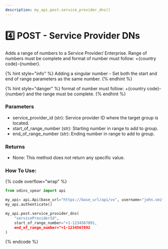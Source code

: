 ```yaml
---
description: my_api.post.service_provider_dns()
---
```


# 4️⃣ POST - Service Provider DNs

Adds a range of numbers to a Service Provider/ Enterprise. Range of numbers must be complete and format of number must follow: +{country code}-{number}.

{% hint style="info" %}
Adding a singular number - Set both the start and end of range parameters as the same number.
{% endhint %}

{% hint style="danger" %}
format of number must follow: +{country code}-{number} and the range must be complete.
{% endhint %}

### Parameters&#x20;

* service\_provider\_id (str): Service provider ID where the target group is located.
* start\_of\_range\_number (str): Starting number in range to add to group.
* end\_of\_range\_number (str): Ending number in range to add to group.

### Returns

* None: This method does not return any specific value.

### How To Use:

{% code overflow="wrap" %}
```python
from odins_spear import api

my_api= api.Api(base_url="https://base_url/api/vx", username="john.smith", password="ODIN_INSTANCE_1")
my_api.authenticate()

my_api.post.service_provider_dns(
    "serviceProviderId",
    start_of_range_number="+1-1234567891,
    end_of_range_number="+1-1234567892
)
```
{% endcode %}
